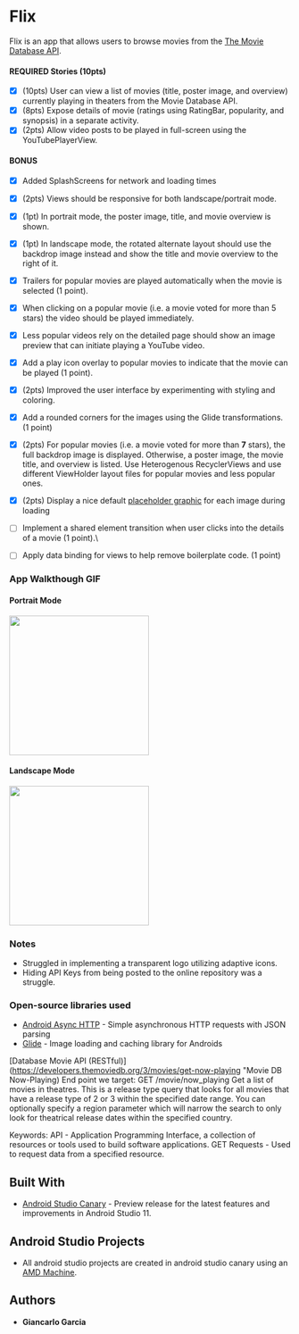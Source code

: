 # Flix
Flix is an app that allows users to browse movies from the [The Movie Database API](http://docs.themoviedb.apiary.io/#).

#### REQUIRED Stories (10pts)
- [X] (10pts) User can view a list of movies (title, poster image, and overview) currently playing in theaters from the Movie Database API.
- [X] (8pts) Expose details of movie (ratings using RatingBar, popularity, and synopsis) in a separate activity.
- [X] (2pts) Allow video posts to be played in full-screen using the YouTubePlayerView.

#### BONUS
- [X] Added SplashScreens for network and loading times
- [X] (2pts) Views should be responsive for both landscape/portrait mode.
- [X] (1pt) In portrait mode, the poster image, title, and movie overview is shown.
- [X] (1pt) In landscape mode, the rotated alternate layout should use the backdrop image instead and show the title and movie overview to the right of it.
- [X] Trailers for popular movies are played automatically when the movie is selected (1 point).
- [X] When clicking on a popular movie (i.e. a movie voted for more than 5 stars) the video should be played immediately.
- [X] Less popular videos rely on the detailed page should show an image preview that can initiate playing a YouTube video.
- [X] Add a play icon overlay to popular movies to indicate that the movie can be played (1 point).
- [X] (2pts) Improved the user interface by experimenting with styling and coloring.
- [X] Add a rounded corners for the images using the Glide transformations. (1 point)
- [X] (2pts) For popular movies (i.e. a movie voted for more than **7** stars), the full backdrop image is displayed. Otherwise, a poster image, the movie title, and overview is listed. Use Heterogenous RecyclerViews and use different ViewHolder layout files for popular movies and less popular ones.
- [X] (2pts) Display a nice default [placeholder graphic](https://guides.codepath.org/android/Displaying-Images-with-the-Glide-Library#advanced-usage) for each image during loading
- [ ] Implement a shared element transition when user clicks into the details of a movie (1 point).\
- [ ] Apply data binding for views to help remove boilerplate code. (1 point)


### App Walkthough GIF
#### Portrait Mode
<img src="https://github.com/ggiande/Codepath-Android-Studio-Mobile-Development/blob/master/TechFellows-Flixster/gifs/flixster-portrait.gif" width=250><br>
#### Landscape Mode
<img src="https://github.com/ggiande/Codepath-Android-Studio-Mobile-Development/blob/master/TechFellows-Flixster/gifs/flixster-land.gif" height=250><br>

### Notes
- Struggled in implementing a transparent logo utilizing adaptive icons.
- Hiding API Keys from being posted to the online repository was a struggle.

### Open-source libraries used
- [Android Async HTTP](https://github.com/codepath/CPAsyncHttpClient) - Simple asynchronous HTTP requests with JSON parsing
- [Glide](https://github.com/bumptech/glide) - Image loading and caching library for Androids

[Database Movie API (RESTful)] (https://developers.themoviedb.org/3/movies/get-now-playing "Movie DB Now-Playing) 
End point we target: GET /movie/now_playing
Get a list of movies in theatres. This is a release type query that looks for all movies that have a release type of 2 or 3 within the specified date range. You can optionally specify a region parameter which will narrow the search to only look for theatrical release dates within the specified country.


Keywords:
API - Application Programming Interface, a collection of resources or tools used to build software applications.
GET Requests - Used to request data from a specified resource.

## Built With 
* [Android Studio Canary](https://developer.android.com/studio/preview) - Preview release for the latest features and improvements in Android Studio 11.

## Android Studio Projects
* All android studio projects are created in android studio canary using an [AMD Machine](https://github.com/ggiande/Codepath-Android-Studio-Mobile-Development/tree/master/AMD-Chip-on-Android-Studio).

## Authors
* **Giancarlo Garcia**
